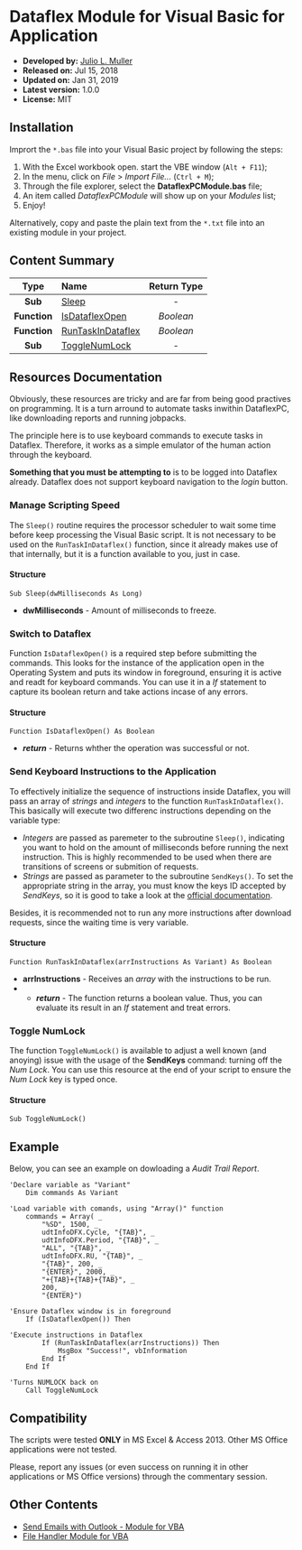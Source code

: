 
# Dataflex Module for Visual Basic for Application

- **Developed by:** [Julio L. Muller](https://www.jjsolutions.net/)
- **Released on:** Jul 15, 2018
- **Updated on:** Jan 31, 2019
- **Latest version:** 1.0.0
- **License:** MIT

## Installation

Imprort the `*.bas` file into your Visual Basic project by following the steps:

1. With the Excel workbook open. start the VBE window (`Alt + F11`);
2. In the menu, click on *File* > *Import File...* (`Ctrl + M`);
3. Through the file explorer, select the **DataflexPCModule.bas** file;
4. An item called *DataflexPCModule* will show up on your *Modules* list;
5. Enjoy!

Alternatively, copy and paste the plain text from the `*.txt` file into an existing module in your project.

## Content Summary

| Type         | Name                                                                | Return Type |
|:------------:|:--------------------------------------------------------------------|:-----------:|
| **Sub**      | [Sleep](#manage-scripting-speed)                                     | -           |
| **Function** | [IsDataflexOpen](#switch-to-dataflex)                               | *Boolean*   |
| **Function** | [RunTaskInDataflex](#send-keyboard-instructions-to-the-application) | *Boolean*   |
| **Sub**      | [ToggleNumLock](#toggle-numlock)                                    | -           |

## Resources Documentation

Obviously, these resources are tricky and are far from being good practives on programming. It is a turn arround to automate tasks inwithin DataflexPC, like downloading reports and running jobpacks.

The principle here is to use keyboard commands to execute tasks in Dataflex. Therefore, it works as a simple emulator of the human action through the keyboard.

**Something that you must be attempting to** is to be logged into Dataflex already. Dataflex does not support keyboard navigation to the *login* button.

### Manage Scripting Speed

The `Sleep()` routine requires the processor scheduler to wait some time before keep processing the Visual Basic script. It is not necessary to be used on the `RunTaskInDataflex()` function, since it already makes use of that internally, but it is a function available to you, just in case.

#### Structure

```vbnet
Sub Sleep(dwMilliseconds As Long)
```

- **dwMilliseconds** - Amount of milliseconds to freeze.

### Switch to Dataflex

Function `IsDataflexOpen()` is a required step before submitting the commands. This looks for the instance of the application open in the Operating System and puts its window in foreground, ensuring it is active and readt for keyboard commands. You can use it in a *If* statement to capture its boolean return and take actions incase of any errors.

#### Structure

```vbnet
Function IsDataflexOpen() As Boolean
```

- ***return*** - Returns whther the operation was successful or not.

### Send Keyboard Instructions to the Application

To effectively initialize the sequence of instructions inside Dataflex, you will pass an array of *strings* and *integers* to the function `RunTaskInDataflex()`. This basically will execute two differenc instructions depending on the variable type:

- *Integers* are passed as paremeter to the subroutine `Sleep()`, indicating you want to hold on the amount of milliseconds before running the next instruction. This is highly recommended to be used when there are transitions of screens or submition of requests.
- *Strings* are passed as parameter to the subroutine `SendKeys()`. To set the appropriate string in the array, you must know the keys ID accepted by *SendKeys*, so it is good to take a look at the [official documentation](https://docs.microsoft.com/pt-br/office/vba/language/reference/user-interface-help/sendkeys-statement).

Besides, it is recommended not to run any more instructions after download requests, since the waiting time is very variable.

#### Structure

```vbnet
Function RunTaskInDataflex(arrInstructions As Variant) As Boolean
```

- **arrInstructions** - Receives an *array* with the instructions to be run.
- - ***return*** - The function returns a boolean value. Thus, you can evaluate its result in an *If* statement and treat errors.

### Toggle NumLock

The function `ToggleNumLock()` is available to adjust a well known (and anoying) issue with the usage of the **SendKeys** command: turning off the *Num Lock*. You can use this resource at the end of your script to ensure the *Num Lock* key is typed once.

#### Structure

```vbnet
Sub ToggleNumLock()
```

## Example

Below, you can see an example on dowloading a *Audit Trail Report*.

```vbnet
'Declare variable as "Variant"
    Dim commands As Variant

'Load variable with comands, using "Array()" function
    commands = Array( _
        "%SD", 1500, _
        udtInfoDFX.Cycle, "{TAB}", _
        udtInfoDFX.Period, "{TAB}", _
        "ALL", "{TAB}", _
        udtInfoDFX.RU, "{TAB}", _
        "{TAB}", 200, _
        "{ENTER}", 2000, _
        "+{TAB}+{TAB}+{TAB}", _
        200, _
        "{ENTER}")

'Ensure Dataflex window is in foreground
    If (IsDataflexOpen()) Then

'Execute instructions in Dataflex
        If (RunTaskInDataflex(arrInstructions)) Then
            MsgBox "Success!", vbInformation
        End If
    End If

'Turns NUMLOCK back on
    Call ToggleNumLock
```

## Compatibility

The scripts were tested **ONLY** in MS Excel & Access 2013. Other MS Office applications were not tested.

Please, report any issues (or even success on running it in other applications or MS Office versions) through the commentary session.

## Other Contents

- [Send Emails with Outlook - Module for VBA](https://github.com/juliolmuller/VBA-Module-Outlook)
- [File Handler Module for VBA](https://github.com/juliolmuller/VBA-Module-TextFile)

